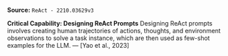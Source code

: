 **Source:** `ReAct - 2210.03629v3`

**Critical Capability: Designing ReAct Prompts**
Designing ReAct prompts involves creating human trajectories of actions, thoughts, and environment observations to solve a task instance, which are then used as few-shot examples for the LLM. — [Yao et al., 2023]

